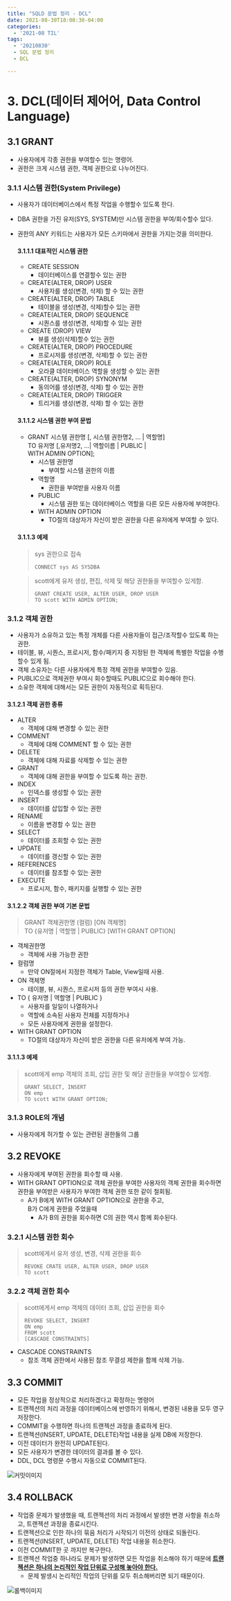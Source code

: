 ```yaml
---
title: "SQLD 문법 정리 - DCL"
date: 2021-08-30T18:08:30-04:00
categories:
  - '2021-08 TIL'
tags:
  - '20210830'
  - SQL 문법 정리
  - DCL

---
```



# 3. DCL(데이터 제어어, Data Control Language)

## 3.1 GRANT
* 사용자에게 각종 권한을 부여할수 있는 명령어.
* 권한은 크게 시스템 권한, 객체 권한으로 나누어진다.

### 3.1.1 시스템 권한(System Privilege)
  * 사용자가 데이터베이스에서 특정 작업을 수행할수 있도록 한다.
  * DBA 권한을 가진 유저(SYS, SYSTEM)만 시스템 권한을 부여/회수할수 있다.
  * 권한의 ANY 키워드는 사용자가 모든 스키마에서 권한을 가지는것을 의미한다.

    #### 3.1.1.1 대표적인 시스템 권한
    * CREATE SESSION
      * 데이터베이스를 연결할수 있는 권한
    * CREATE(ALTER, DROP) USER
      * 사용자를 생성(변경, 삭제) 할 수 있는 권한
    * CREATE(ALTER, DROP) TABLE
      * 테이블을 생성(변경, 삭제)할수 있는 권한
    * CREATE(ALTER, DROP) SEQUENCE
      * 시퀀스를 생성(변경, 삭제)할 수 있는 권한
    * CREATE (DROP) VIEW
      * 뷰를 생성(삭제)할수 있는 권한
    * CREATE(ALTER, DROP) PROCEDURE
      * 프로시저를 생성(변경, 삭제)할 수 있는 권한
    * CREATE(ALTER, DROP) ROLE
      * 오라클 데이터베이스 역할을 생성할 수 있는 권한
    * CREATE(ALTER, DROP) SYNONYM
      * 동의어를 생성(변경, 삭제) 할 수 있는 권한
    * CREATE(ALTER, DROP) TRIGGER
      * 트리거를 생성(변경, 삭제) 할 수 있는 권한
 
    
    #### 3.1.1.2 시스템 권한 부여 문법
    * GRANT 시스템 권한명 [, 시스템 권한명2, ... | 역할명]  
    TO 유저명 [,유저명2, ...| 역할이름 | PUBLIC |  
    WITH ADMIN OPTION];
      * 시스템 권한명
        * 부여할 시스템 권한의 이름
      * 역할명
        * 권한을 부여받을 사용자 이름
      * PUBLIC
        * 시스템 권한 또는 데이터베이스 역할을 다른 모든 사용자에 부여한다.
      * WITH ADMIN OPTION
        * TO절의 대상자가 자신이 받은 권한을 다른 유저에게 부여할 수 있다.
    
    #### 3.1.1.3 예제
    > sys 권한으로 접속
    > ```
    > CONNECT sys AS SYSDBA
    > ```

    > scott에게 유저 생성, 편집, 삭제 및 해당 권한들을 부여할수 있게함.
    > ```
    > GRANT CREATE USER, ALTER USER, DROP USER
    > TO scott WITH ADMIN OPTION;
    > ```

### 3.1.2 객체 권한
  * 사용자가 소유하고 있는 특정 개체를 다른 사용자들이 접근/조작할수 있도록 하는 권한.
  * 테이블, 뷰, 시퀀스, 프로시저, 함수/패키지 중 지정된 한 객체에 특별한 작업을 수행할수 있게 됨.
  * 객체 소유자는 다른 사용자에게 특정 객체 권한을 부여할수 있음.
  * PUBLIC으로 객체권한 부여시 회수할때도 PUBLIC으로 회수해야 한다.
  * 소유한 객체에 대해서는 모든 권한이 자동적으로 획득된다.

#### 3.1.2.1 객체 권한 종류
  * ALTER
    * 객체에 대해 변경할 수 있는 권한
  * COMMENT
    * 객체에 대해 COMMENT 할 수 있는 권한
  * DELETE
    * 객체에 대해 자료를 삭제할 수 있는 권한
  * GRANT
    * 객체에 대해 권한을 부여할 수 있도록 하는 권한.
  * INDEX
    * 인덱스를 생성할 수 있는 권한
  * INSERT
    * 데이터를 삽입할 수 있는 권한
  * RENAME
    * 이름을 변경할 수 있는 권한
  * SELECT
    * 데이터를 조회할 수 있는 권한
  * UPDATE
    * 데이터를 갱신할 수 있는 권한
  * REFERENCES
    * 데이터를 참조할 수 있는 권한
  * EXECUTE
    * 프로시저, 함수, 패키지를 실행할 수 있는 권한

#### 3.1.2.2 객체 권한 부여 기본 문법

  > GRANT 객체권한명 (컬럼) [ON 객체명]  
  > TO {유저명 | 역할명 | PUBLIC} [WITH GRANT OPTION]

  * 객체권한명
    * 객체에 사용 가능한 권한
  * 컬럼명
    * 만약 ON절에서 지정한 객체가 Table, View일때 사용.
  * ON 객체명
    * 테이블, 뷰, 시퀀스, 프로시저 등의 권한 부여시 사용.
  * TO { 유저명 \| 역할명 \| PUBLIC }
    * 사용자를 일일이 나열하거나
    * 역할에 소속된 사용자 전체를 지정하거나
    * 모든 사용자에게 권한을 설정한다.
  * WITH GRANT OPTION
    * TO절의 대상자가 자신이 받은 권한을 다른 유저에게 부여 가능.
  
#### 3.1.1.3 예제

  > scott에게 emp 객체의 조회, 삽입 권한 및 해당 권한들을 부여할수 있게함.
  > ```
  > GRANT SELECT, INSERT
  > ON emp
  > TO scott WITH GRANT OPTION;
  > ```

  ### 3.1.3 ROLE의 개념
  * 사용자에게 허가할 수 있는 관련된 권한들의 그룹

## 3.2 REVOKE
* 사용자에게 부여된 권한을 회수할 때 사용.
* WITH GRANT OPTION으로 객체 권한을 부여한 사용자의 객체 권한을 회수하면 권한을 부여받은 사용자가 부여한 객체 권한 또한 같이 철회됨.
  * A가 B에게 WITH GRANT OPTION으로 권한을 주고,  
  B가 C에게 권한을 주었을때  
    * A가 B의 권한을 회수하면 C의 권한 역시 함께 회수된다.
### 3.2.1 시스템 권한 회수
> scott에게서 유저 생성, 변경, 삭제 권한을 회수
> ```
> REVOKE CRATE USER, ALTER USER, DROP USER
> TO scott
> ```

### 3.2.2 객체 권한 회수
> scott에게서 emp 객체의 데이터 조회, 삽입 권한을 회수
>
> ```
> REVOKE SELECT, INSERT
> ON emp
> FROM scott
> [CASCADE CONSTRAINTS]
> ```

* CASCADE CONSTRAINTS
  * 참조 객체 권한에서 사용된 참조 무결성 제한을 함께 삭제 가능.


## 3.3 COMMIT
* 모든 작업을 정상적으로 처리하겠다고 확정하는 명령어
* 트랜젝션의 처리 과정을 데이터베이스에 반영하기 위해서, 변경된 내용을 모두 영구 저장한다.
* COMMIT을 수행하면 하나의 트랜젝션 과정을 종료하게 된다.
* 트랜젝션(INSERT, UPDATE, DELETE)작업 내용을 실제 DB에 저장한다.
* 이전 데이터가 완전히 UPDATE된다.
* 모든 사용자가 변경한 데이터의 결과를 볼 수 있다.
* DDL, DCL 명령문 수행시 자동으로 COMMIT된다.

![커밋이미지](https://wikidocs.net/images/page/4096/1.PNG)

## 3.4 ROLLBACK
* 작업중 문제가 발생했을 때, 트랜젝션의 처리 과정에서 발생한 변경 사항을 취소하고, 트랜젝션 과정을 종료시킨다.
* 트랜젝션으로 인한 하나의 묶음 처리가 시작되기 이전의 상태로 되돌린다.
* 트랜젝션(INSERT, UPDATE, DELETE) 작업 내용을 취소한다.
* 이전 COMMIT한 곳 까지만 복구한다.
* 트랜젝션 작업중 하나라도 문제가 발생하면 모든 작업을 취소해야 하기 때문에 <U><strong>트랜젝션은 하나의 논리적인 작업 단위로 구성해 놓아야 한다.</strong></U>
  * 문제 발생시 논리적인 작업의 단위를 모두 취소해버리면 되기 때문이다.

![롤백이미지](https://wikidocs.net/images/page/4096/2.PNG)



